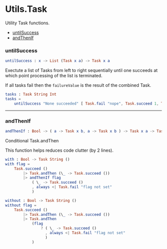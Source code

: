 # Utils.Task

Utility Task functions.

- [untilSuccess](#untilsuccess)
- [andThenIf](#andthenif)

### **untilSuccess**
```elm
untilSuccess : x -> List (Task x a) -> Task x a
```

Exectute a list of Tasks from left to right sequentially
until one succeeds at which point processing of the list is terminated.

If all tasks fail then the `failureValue` is the result of the combined Task.

```elm
tasks : Task String Int
tasks =
    untilSuccess "None succeeded" [ Task.fail "nope", Task.succeed 1, Task.fail "never gets executed", Task.succeed 2 ]
```

---

### **andThenIf**
```elm
andThenIf : Bool -> ( a -> Task x b, a -> Task x b ) -> Task x a -> Task x b
```

Conditional Task.andThen

This function helps reduces code clutter (by 2 lines).

```elm
with : Bool -> Task String ()
with flag =
    Task.succeed ()
        |> Task.andThen (\_ -> Task.succeed ())
        |> andThenIf flag
            ( \_ -> Task.succeed ()
            , always <| Task.fail "flag not set"
            )

without : Bool -> Task String ()
without flag =
    Task.succeed ()
        |> Task.andThen (\_ -> Task.succeed ())
        |> Task.andThen
            (flag
                ? ( \_ -> Task.succeed ()
                  , always <| Task.fail "flag not set"
                  )
            )
```

